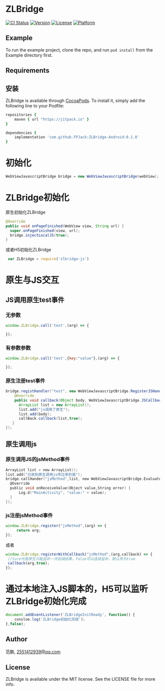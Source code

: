 # ZLBridge

[![CI Status](https://img.shields.io/travis/范鹏/ZLBridge.svg?style=flat)](https://travis-ci.org/范鹏/ZLBridge)
[![Version](https://img.shields.io/cocoapods/v/ZLBridge.svg?style=flat)](https://cocoapods.org/pods/ZLBridge)
[![License](https://img.shields.io/cocoapods/l/ZLBridge.svg?style=flat)](https://cocoapods.org/pods/ZLBridge)
[![Platform](https://img.shields.io/cocoapods/p/ZLBridge.svg?style=flat)](https://cocoapods.org/pods/ZLBridge)

## Example

To run the example project, clone the repo, and run `pod install` from the Example directory first.

## Requirements

## 安装

ZLBridge is available through [CocoaPods](https://cocoapods.org). To install
it, simply add the following line to your Podfile:

```ruby
repositories {
    maven { url "https://jitpack.io" }
}

dependencies {
	implementation 'com.github.FPJack:ZLBridge-Android:0.1.8'
}

```
# 初始化
```Java
WebViewJavascriptBridge bridge = new WebViewJavascriptBridge(webView);
```

# ZLBridge初始化
原生初始化ZLBridge
```Java
@Override
public void onPageFinished(WebView view, String url) {
  super.onPageFinished(view, url);
  bridge.injectLocalJS(true);
}
```
或者H5初始化ZLBridge
```JavaScript
 var ZLBridge = require('zlbridge-js')
```

# 原生与JS交互

## JS调用原生test事件

### 无参数
```JavaScript
window.ZLBridge.call('test',(arg) => {

});
```
### 有参数参数
```JavaScript
window.ZLBridge.call('test',{key:"value"},(arg) => {

});
```
### 原生注册test事件
```Java
bridge.registHandler("test", new WebViewJavascriptBridge.RegisterJSHandlerInterface() {
    @Override
    public void callback(Object body, WebViewJavascriptBridge.JSCallback callBack) {
      ArrayList list = new ArrayList();
      list.add("js调用了原生");
      list.add(body);
      callBack.callback(list,true);
   }
});
```


## 原生调用js

### 原生调用JS的jsMethod事件
```objective-c
ArrayList list = new ArrayList();
list.add("已收到原生调用js传过来的值");
bridge.callHander("jsMethod",list, new WebViewJavascriptBridge.EvaluateJSResultCallback() {
  @Override
  public void onReceiveValue(Object value,String error) {
      Log.d("MainActivity", "value:" + value);
  }
});
```

### js注册jsMethod事件
```JavaScript
window.ZLBridge.register("jsMethod",(arg) => {
     return arg;
});
 ```
 或者
 ```JavaScript
window.ZLBridge.registerWithCallback("jsMethod",(arg,callback) => {
  //ture代表原生只能监听一次回调结果，false可以连续监听，默认传为true
  callback(arg,true);
});
  ```

# 通过本地注入JS脚本的，H5可以监听ZLBridge初始化完成
```JavaScript
document.addEventListener('ZLBridgeInitReady', function() {
    consloe.log('ZLBridge初始化完成');
},false);
  ```

## Author

范鹏, 2551412939@qq.com



## License

ZLBridge is available under the MIT license. See the LICENSE file for more info.
